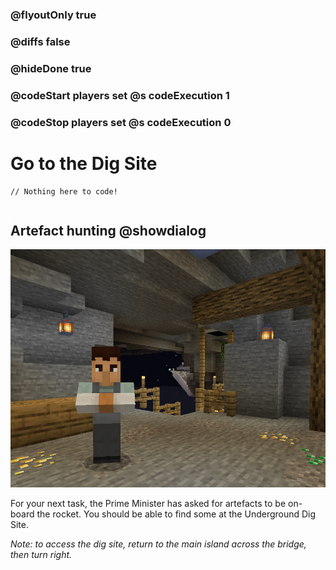 ### @flyoutOnly true
### @diffs false
### @hideDone true
### @codeStart players set @s codeExecution 1
### @codeStop players set @s codeExecution 0

# Go to the Dig Site

```template
// Nothing here to code!
```

```ghost
```

## Artefact hunting @showdialog

![Cover image](https://raw.githubusercontent.com/CausewayDigital/Minecraft-EE-MakeCode/refs/heads/master/tutorials/python-islands/island-6/misc/From_Plant_To_Dig.png)

For your next task, the Prime Minister has asked for artefacts to be on-board the rocket. You should be able to find some at the Underground Dig Site.

*Note: to access the dig site, return to the main island across the bridge, then turn right.*


```spy
```